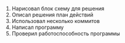 1. Нарисовал блок схему для решения
2. Описал решения план действий
3. Использовал несколько коммитов
4. Написал программу
5. Проверил работоспособность программы


